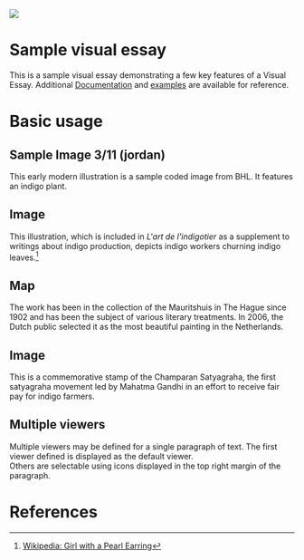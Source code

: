 <a href="https://www.juncture-digital.org"><img src="https://juncture-digital.github.io/juncture/static/images/ve-button.png"></a>

<param ve-config 
       title="Girl with a Pearl Earring"
       author="JSTOR Labs team"
       banner="https://iiif.juncture-digital.org/banner/?url=https://upload.wikimedia.org/wikipedia/commons/4/47/Bartholomeus_Johannes_van_Hove%2C_Het_Mauritshuis_te_Den_Haag.jpg" 
       layout="vertical">

<!-- Entities discussed throughout the essay are typically defined before the essay text and
     are thus available in all text.  Entity identifiers (QIDs) can be found in either
     Wikipedia or Wikidata (https://www.wikidata.org)> -->
<param ve-entity eid="Q185372"> <!-- Girl with a Pearl Earring painting -->
<param ve-entity eid="Q41264"> <!-- Johannes Vermeer -->
<param ve-entity eid="Q221092"> <!-- Mauritshuis -->
<param ve-entity eid="Q36600"> <!-- The Hague -->

# Sample visual essay

This is a sample visual essay demonstrating a few key features of a Visual Essay. Additional [Documentation](https://github.com/JSTOR-Labs/juncture/wiki) and [examples](https://jstor-labs.github.io/juncture-examples) are available for reference.
<param ve-image 
       manifest="https://iiif.juncture-digital.org/manifest/6dd738aed85597cac540ad31dd5818e86ef7f2918c7b43a9eb3123d5538e6e4c">

# Basic usage

## Sample Image 3/11 (jordan)
This early modern illustration is a sample coded image from BHL. It features an indigo plant.
<param ve-image 
url="[https://www.flickr.com/photos/biodivlibrary/50506426638/in/photolist-2jX5D2h-2m8jMsj-JhxwRq-2jQWuqk-2jASucw-2imknMR-2jQWu9J-2kEEgHv-2j12Qav-H4PPa7-bAJzui-2jHPGkD-2jiN56L-ae7cxT-2jp8FV2-czRoQb-2kEEhdD-2kEEgR1-bUXJXF-2m3uqyY-2m5Szvf-2krjaF9-2m8zEAP-2jiHCVK-2kEAak4-2kEDGV5-2kEEhg4-2kEEhax-2kEEh1z-2kEDGPU-2kEAao5-2kEEgL1-2k7jxXR-XZrxcd-guTyom-aABpxQ-pz2Uvk-ab9YUz-e3nHza-VVVGkX-2m2WbDp-dP5xkd-Vy5Qyq-aFqrtZ-WJvSuM-eUykAA-dCRbDg-e2q3kU-axbCup-qea9mw/]"
label="Early Modern Indigofera Dosua" 
description="from the Revue horticole. Paris :Librairie agricole de la maison rustique,1829-1974."
license="CC BY-SA 4.0"
fit="contain">

## Image

 This illustration, which is included in _L'art de l'indigotier_ as a supplement to writings about indigo production, depicts indigo workers churning indigo leaves.[^1]
<param ve-image 
       label="L'art de l'indigotier" 
       description="painting by Johannes Vermeer" 
       license="public domain" 
       url="https://www.biodiversitylibrary.org/pageImage/40474136#page/135/mode/1up">

## Map

The work has been in the collection of the Mauritshuis in The Hague since 1902 and has been the subject of various 
literary treatments. In 2006, the Dutch public selected it as the most beautiful painting in the Netherlands.
<param ve-map center="Q36600" zoom="11" prefer-geojson>

## Image
This is a commemorative stamp of the Champaran Satyagraha, the first satyagraha movement led by <span data-mouseover-image-zoomto="824,800,1152,938">Mahatma Gandhi</span> in an effort to receive fair pay for indigo farmers.
<param ve-image
       label="Commemorative Stamp"
       description="Stamp commemorating the 100th anniversary of Champaran Satyagraha"
       license="CC BY-SA 4.0"
       url="https://upload.wikimedia.org/wikipedia/commons/3/34/Stamp_of_India_-_2017_-_Colnect_696527_-_Centenary_of_the_Champaran_Indigo_Farmers_Satyagraha.jpeg">

## Multiple viewers

Multiple viewers may be defined for a single paragraph of text.  The first viewer defined is displayed as the default viewer.  
Others are selectable using icons displayed in the top right margin of the paragraph.
<param ve-image 
       manifest="https://iiif.juncture-digital.org/manifest/6dd738aed85597cac540ad31dd5818e86ef7f2918c7b43a9eb3123d5538e6e4c">
<param ve-map center="Q36600" zoom="11">

# References

[^1]: [Wikipedia: Girl with a Pearl Earring](https://en.wikipedia.org/wiki/Girl_with_a_Pearl_Earring)
